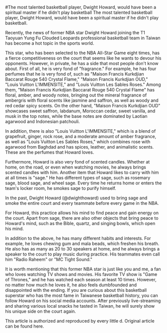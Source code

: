 #The most talented basketball player, Dwight Howard, would have been a spiritual master if he didn't play basketball 
 The most talented basketball player, Dwight Howard, would have been a spiritual master if he didn't play basketball.

Recently, the news of former NBA star Dwight Howard joining the T1 Taoyuan Yung Fu Clouded Leopards professional basketball team in Taiwan has become a hot topic in the sports world.

This star, who has been selected to the NBA All-Star Game eight times, has a fierce competitiveness on the court that seems like he wants to devour his opponents. However, in private, he has a side that most people don't know about. First of all, he is very fond of "fragrance." For example, he has four perfumes that he is very fond of, such as "Maison Francis Kurkdjian Baccarat Rouge 540 Crystal Flame," "Maison Francis Kurkdjian OUD," "Louis Vuitton L'IMMENSITE," and "Louis Vuitton Les Sables Roses." Among them, "Maison Francis Kurkdjian Baccarat Rouge 540 Crystal Flame" has floral, amber, and woody notes, bringing out the mineral fragrance of ambergris with floral scents like jasmine and saffron, as well as woody and red cedar spicy scents. On the other hand, "Maison Francis Kurkdjian OUD" showcases sweet saffron, labdanum, Moroccan cedar, sweet vanilla, and musk in the top notes, while the base notes are dominated by Laotian agarwood and Indonesian patchouli.

In addition, there is also "Louis Vuitton L'IMMENSITE," which is a blend of grapefruit, ginger, rock rose, and a moderate amount of amber fragrance, as well as "Louis Vuitton Les Sables Roses," which combines rose with agarwood from Baghdad and has spices, leather, and animalistic scents. These are the perfumes that Howard loves.

Furthermore, Howard is also very fond of scented candles. Whether at home, on the road, or even when watching movies, he always brings scented candles with him. Another item that Howard likes to carry with him at all times is "sage." He has different types of sage, such as rosemary sage, blood sage, and wheel sage. Every time he returns home or enters the team's locker room, he smokes sage to purify himself.

In the past, Dwight Howard (@dwighthoward) used to bring sage and smoke the entire court and every teammate before every game in the NBA.

For Howard, this practice allows his mind to find peace and gain energy on the court. Apart from sage, there are also other objects that bring peace to Howard's mind, such as the Bible, quartz, and singing bowls, which open his mind.

In addition to the above, he has many different habits and interests. For example, he loves chewing gum and mala beads, which freshen his breath. He also has as many as 20 to 30 speakers at home, and he always brings a speaker to the court to play music during practice. His teammates even call him "Radio Raheem" or "MC Tight Sound."

It is worth mentioning that this former NBA star is just like you and me, a fan who loves watching TV shows and movies. His favorite TV show is "Game of Thrones," and he has watched each season at least 10 times. However, no matter how much he loves it, he also feels dumbfounded and disappointed with the ending. If you are curious about this basketball superstar who has the most fame in Taiwanese basketball history, you can follow Howard on his social media accounts. After previously live-streaming and sharing various local snacks he tasted in Taiwan, he will surely show his unique side on the court again.

This article is authorized and reproduced by every little d. Original article can be found here.